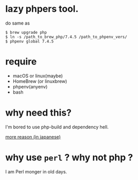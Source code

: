 # lazy phpers tool.

do same as

```
$ brew upgrade php
$ ln -s /path_to_brew_php/7.4.5 /path_to_phpenv_vers/
$ phpenv global 7.4.5
```

# require

- macOS or linux(maybe)
- HomeBrew (or linuxbrew)
- phpenv(anyenv)
- bash

# why need this?

I'm bored to use php-build and dependency hell.

[more reason (in japanese)](https://speakerdeck.com/uzulla/phpfalsebirudonitukareta-falsede-phpenv-plus-homebrew)

# why use `perl` ? why not php ?

I am Perl monger in old days.
